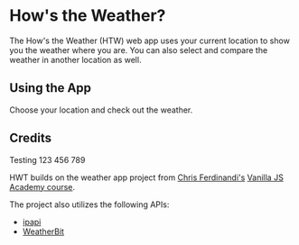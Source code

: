 # How's the Weather?

The How's the Weather (HTW) web app uses your current location to show you the weather where you are. You can also select and compare the weather in another location as well.

## Using the App

Choose your location and check out the weather.

## Credits

Testing 123 456 789

HWT builds on the weather app project from [Chris Ferdinandi's](https://twitter.com/ChrisFerdinandi) [Vanilla JS Academy course](https://vanillajsacademy.com/).

The project also utilizes the following APIs:

- [ipapi](https://ipapi.co/)
- [WeatherBit](https://www.weatherbit.io/api)
